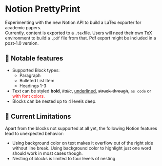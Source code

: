 # Notion PrettyPrint
Experimenting with the new Notion API to build a LaTex exporter for academic papers.  
Currently, content is exported to a `.tex`file. Users will need their own TeX environment to build a `.pdf` file from that. 
Pdf export might be included in a post-1.0 version. 

## 🚀 Notable features
- Supported Block types:
    - Paragraph
    - Bulleted List Item
    - Headings 1-3
- Text can be styled **bold**, *italic*, <ins>underlined</ins>, ~~struck-through~~, `as code` 
or <span style="color:red">with font colors.</span>
- Blocks can be nested up to 4 levels deep.

## 😬 Current Limitations
Apart from the blocks not supported at all yet, the following Notion features lead to unexpected behavior:
- Using background color on text makes it overflow out of the right side without line break. Using background color to 
highlight just one word should work in most cases though.
- Nesting of blocks is limited to four levels of nesting.